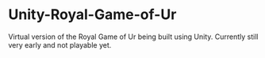 # Unity-Royal-Game-of-Ur
Virtual version of the Royal Game of Ur being built using Unity. Currently still very early and not playable yet.
